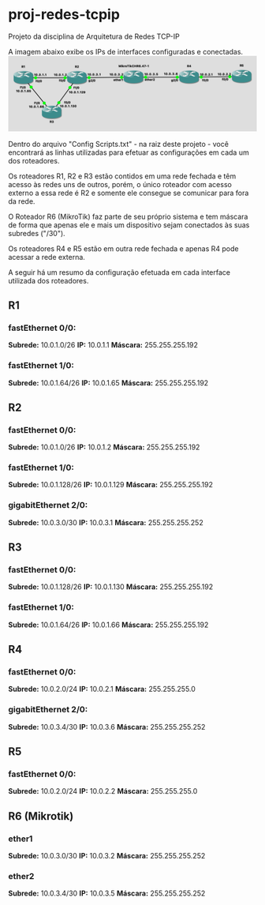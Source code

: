 # proj-redes-tcpip
Projeto da disciplina de Arquitetura de Redes TCP-IP

A imagem abaixo exibe os IPs de interfaces configuradas e conectadas.
![alt text](<https://github.com/italomoraes/proj-redes-tcpip/blob/main/Resources/Topologia.png>)

Dentro do arquivo "Config Scripts.txt" - na raiz deste projeto - você encontrará as linhas utilizadas para efetuar as configurações em cada um dos roteadores.

Os roteadores R1, R2 e R3 estão contidos em uma rede fechada e têm acesso às redes uns de outros, porém, o único roteador com acesso externo a essa rede é R2 e somente ele consegue se comunicar para fora da rede.

O Roteador R6 (MikroTik) faz parte de seu próprio sistema e tem máscara de forma que apenas ele e mais um dispositivo sejam conectados às suas subredes ("/30").

Os roteadores R4 e R5 estão em outra rede fechada e apenas R4 pode acessar a rede externa.

A seguir há um resumo da configuração efetuada em cada interface utilizada dos roteadores.

## R1

### fastEthernet 0/0:
**Subrede:** 10.0.1.0/26
**IP:** 10.0.1.1
**Máscara:** 255.255.255.192

### fastEthernet 1/0:
**Subrede:** 10.0.1.64/26
**IP:** 10.0.1.65
**Máscara:** 255.255.255.192

## R2

### fastEthernet 0/0:
**Subrede:** 10.0.1.0/26
**IP:** 10.0.1.2
**Máscara:** 255.255.255.192

### fastEthernet 1/0:
**Subrede:** 10.0.1.128/26
**IP:** 10.0.1.129
**Máscara:** 255.255.255.192

### gigabitEthernet 2/0:
**Subrede:** 10.0.3.0/30
**IP:** 10.0.3.1
**Máscara:** 255.255.255.252

## R3

### fastEthernet 0/0:
**Subrede:** 10.0.1.128/26
**IP:** 10.0.1.130
**Máscara:** 255.255.255.192

### fastEthernet 1/0:
**Subrede:** 10.0.1.64/26
**IP:** 10.0.1.66
**Máscara:** 255.255.255.192

## R4

### fastEthernet 0/0:
**Subrede:** 10.0.2.0/24
**IP:** 10.0.2.1
**Máscara:** 255.255.255.0

### gigabitEthernet 2/0:
**Subrede:** 10.0.3.4/30
**IP:** 10.0.3.6
**Máscara:** 255.255.255.252

## R5

### fastEthernet 0/0:
**Subrede:** 10.0.2.0/24
**IP:** 10.0.2.2
**Máscara:** 255.255.255.0

## R6 (Mikrotik)

### ether1
**Subrede:** 10.0.3.0/30
**IP:** 10.0.3.2
**Máscara:** 255.255.255.252

### ether2
**Subrede:** 10.0.3.4/30
**IP:** 10.0.3.5
**Máscara:** 255.255.255.252